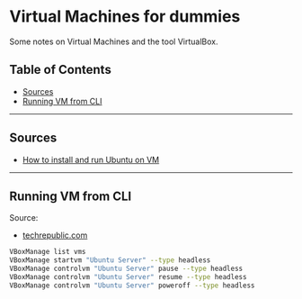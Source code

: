 <!-- omit in toc -->
# Virtual Machines for dummies

Some notes on Virtual Machines and the tool VirtualBox.

<!-- omit in toc -->
## Table of Contents

- [Sources](#sources)
- [Running VM from CLI](#running-vm-from-cli)

-------

## Sources

- [How to install and run Ubuntu on VM](https://ubuntu.com/tutorials/how-to-run-ubuntu-desktop-on-a-virtual-machine-using-virtualbox#3-install-your-image)

-------

## Running VM from CLI

Source:

- [techrepublic.com](https://www.techrepublic.com/article/how-to-run-virtualbox-virtual-machines-from-the-command-line/)

```bash
VBoxManage list vms
VBoxManage startvm "Ubuntu Server" --type headless
VBoxManage controlvm "Ubuntu Server" pause --type headless
VBoxManage controlvm "Ubuntu Server" resume --type headless
VBoxManage controlvm "Ubuntu Server" poweroff --type headless
```
